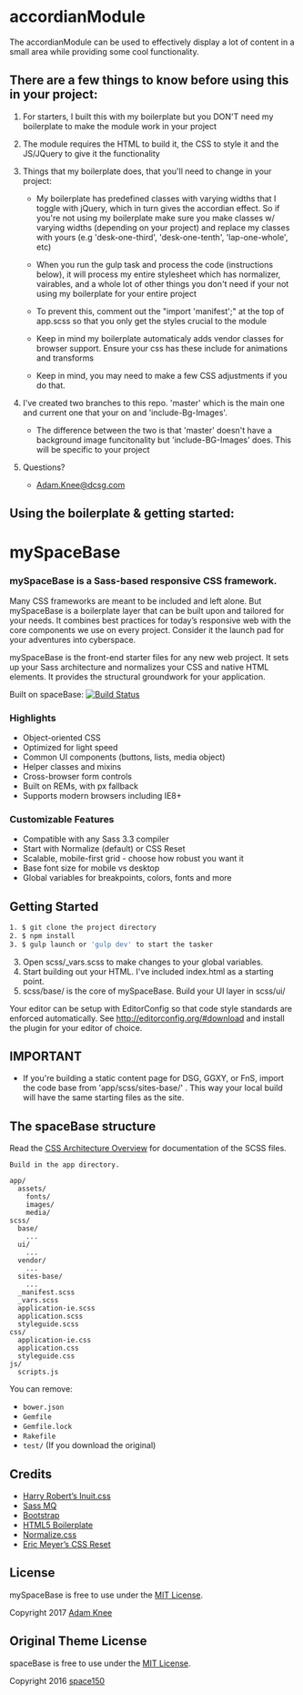 accordianModule
=========

The accordianModule can be used to effectively display a lot of content in a small area while providing some cool functionality.

## There are a few things to know before using this in your project:

1. For starters, I built this with my boilerplate but you DON'T need my boilerplate to make the module work in your project

2. The module requires the HTML to build it, the CSS to style it and the JS/JQuery to give it the functionality

3. Things that my boilerplate does, that you'll need to change in your project:
    * My boilerplate has predefined classes with varying widths that I toggle with jQuery, which in turn gives the accordian effect. So if you're not using my boilerplate make sure you make classes w/ varying widths (depending on your project) and replace my classes with yours (e.g 'desk-one-third', 'desk-one-tenth', 'lap-one-whole', etc)

    * When you run the gulp task and process the code (instructions below), it will process my entire stylesheet which has normalizer, vairables, and a whole lot of other things you don't need if your not using my boilerplate for your entire project

    * To prevent this, comment out the "import 'manifest';" at the top of app.scss so that you only get the styles crucial to the module

    * Keep in mind my boilerplate automaticaly adds vendor classes for browser support. Ensure your css has these include for animations and transforms

    * Keep in mind, you may need to make a few CSS adjustments if you do that.

4. I've created two branches to this repo. 'master' which is the main one and current one that your on and 'include-Bg-Images'.
    * The difference between the two is that 'master' doesn't have a background image funcitonality but 'include-BG-Images' does. This will be specific to your project

5. Questions?
    * Adam.Knee@dcsg.com

## Using the boilerplate & getting started:

mySpaceBase
=========

### mySpaceBase is a Sass-based responsive CSS framework.

Many CSS frameworks are meant to be included and left alone. But mySpaceBase is a boilerplate layer that can be built upon and tailored for your needs. It combines best practices for today’s responsive web with the core components we use on every project. Consider it the launch pad for your adventures into cyberspace.

mySpaceBase is the front-end starter files for any new web project. It sets up your Sass architecture and normalizes your CSS and native HTML elements. It provides the structural groundwork for your application.

Built on spaceBase:
[![Build Status](https://img.shields.io/travis/space150/spaceBase.svg?style=flat-square)](https://travis-ci.org/space150/spaceBase)

### Highlights

* Object-oriented CSS
* Optimized for light speed
* Common UI components (buttons, lists, media object)
* Helper classes and mixins
* Cross-browser form controls
* Built on REMs, with px fallback
* Supports modern browsers including IE8+

### Customizable Features

* Compatible with any Sass 3.3 compiler
* Start with Normalize (default) or CSS Reset
* Scalable, mobile-first grid - choose how robust you want it
* Base font size for mobile vs desktop
* Global variables for breakpoints, colors, fonts and more

## Getting Started
```sh
1. $ git clone the project directory
2. $ npm install
3. $ gulp launch or 'gulp dev' to start the tasker
```
3. Open scss/_vars.scss to make changes to your global variables.
4. Start building out your HTML. I've included index.html as a starting point.
5. scss/base/ is the core of mySpaceBase. Build your UI layer in scss/ui/

Your editor can be setup with EditorConfig so that code style standards are enforced automatically. See http://editorconfig.org/#download and install the plugin for your editor of choice.

## IMPORTANT

* If you're building a static content page for DSG, GGXY, or FnS, import the code base from 'app/scss/sites-base/' . This way your local build will have the same starting files as the site.

## The spaceBase structure

Read the [CSS Architecture Overview](app/scss/README.md) for documentation of the SCSS files.

```
Build in the app directory. 

app/
  assets/
    fonts/
    images/
    media/
scss/
  base/
    ...
  ui/
    ...
  vendor/
    ...
  sites-base/
    ...
  _manifest.scss
  _vars.scss
  application-ie.scss
  application.scss
  styleguide.scss
css/
  application-ie.css
  application.css
  styleguide.css
js/
  scripts.js
```

You can remove:
- `bower.json`
- `Gemfile`
- `Gemfile.lock`
- `Rakefile`
- `test/`
(If you download the original)

## Credits

* [Harry Robert’s Inuit.css](https://github.com/csswizardry/inuit.css)
* [Sass MQ](https://github.com/sass-mq/sass-mq)
* [Bootstrap](http://getbootstrap.com)
* [HTML5 Boilerplate](http://html5boilerplate.com)
* [Normalize.css](http://necolas.github.io/normalize.css)
* [Eric Meyer’s CSS Reset](http://meyerweb.com/eric/tools/css/reset)

## License

mySpaceBase is free to use under the [MIT License](LICENSE.md).

Copyright 2017 [Adam Knee](http://www.adamknee.net)

## Original Theme License

spaceBase is free to use under the [MIT License](LICENSE.md).

Copyright 2016 [space150](http://www.space150.com)
